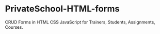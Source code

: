 # PrivateSchool-HTML-forms
CRUD Forms in HTML CSS JavaScript for Trainers, Students, Assignments, Courses.
